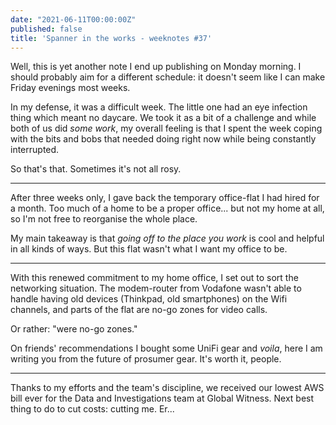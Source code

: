 ```yaml
---
date: "2021-06-11T00:00:00Z"
published: false
title: 'Spanner in the works - weeknotes #37'
---
```


Well, this is yet another note I end up publishing on Monday morning. I should probably aim for a different schedule: it doesn't seem like I can make Friday evenings most weeks.

In my defense, it was a difficult week. The little one had an eye infection thing which meant no daycare. We took it as a bit of a challenge and while both of us did _some work_, my overall feeling is that I spent the week coping with the bits and bobs that needed doing right now while being constantly interrupted.

So that's that. Sometimes it's not all rosy.

---

After three weeks only, I gave back the temporary office-flat I had hired for a month. Too much of a home to be a proper office... but not my home at all, so I'm not free to reorganise the whole place. 

My main takeaway is that _going off to the place you work_ is cool and helpful in all kinds of ways. But this flat wasn't what I want my office to be.

---

With this renewed commitment to my home office, I set out to sort the networking situation. The modem-router from Vodafone wasn't able to handle having old devices (Thinkpad, old smartphones) on the Wifi channels, and parts of the flat are no-go zones for video calls.

Or rather: "were no-go zones."

On friends' recommendations I bought some UniFi gear and _voila_, here I am writing you from the future of prosumer gear. It's worth it, people.

---

Thanks to my efforts and the team's discipline, we received our lowest AWS bill ever for the Data and Investigations team at Global Witness. Next best thing to do to cut costs: cutting me. Er...